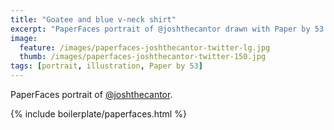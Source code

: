 ```yaml
---
title: "Goatee and blue v-neck shirt"
excerpt: "PaperFaces portrait of @joshthecantor drawn with Paper by 53 on an iPad."
image: 
  feature: /images/paperfaces-joshthecantor-twitter-lg.jpg
  thumb: /images/paperfaces-joshthecantor-twitter-150.jpg
tags: [portrait, illustration, Paper by 53]
---
```


PaperFaces portrait of [@joshthecantor](http://twitter.com/joshthecantor).

{% include boilerplate/paperfaces.html %}